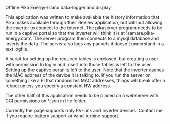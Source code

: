 Offline Pika Energy-Island data-logger and display

This application was written to make available the history information that Pika makes available through their ReView application, but without allowing the inverter to connect to the internet.  The pikaserver program needs to be run in a captive portal so that the inverter will think it is at 'samara.pika-energy.com'.  The server program then connects to a mysql database and inserts the data. The server also logs any packets it doesn't understand in a text logfile.  

A script for setting up the required tables is enclosed, but creating a user with permission to log in and insert into those tables is left to the user.
Setting up the captive portal is left to the user.  Note that the inverter caches the MAC address of the device it is talking to.  If you run the server on something like a Pi that randomizes MAC addresses, things will break after a reboot unless you specify a constant HW address.

The other half of this application needs to be placed on a webserver with CGI permissions on *.json in the folder.  

Currently the page supports only PV-Link and inverter devices.  Contact me if you require battery support or wind-turbine support.